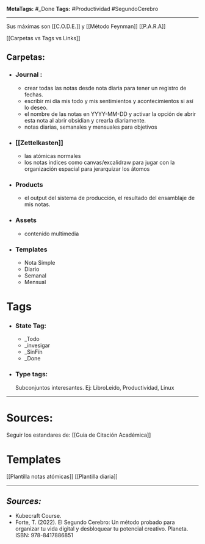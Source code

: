 **MetaTags:** #_Done
**Tags:** #Productividad #SegundoCerebro 
- - -
Sus máximas son [[C.O.D.E.]] y [[Método Feynman]] [[P.A.R.A]] 
 
[[Carpetas vs Tags vs Links]]
## Carpetas:

- ### Journal :
	- crear todas las notas desde nota diaria para tener un registro de fechas.
	- escribir mi día mis todo y mis sentimientos y acontecimientos si así lo deseo.
	- el nombre de las notas en YYYY-MM-DD y activar la opción de abrir esta nota al abrir obsidian y crearla diariamente.
	- notas diarias, semanales y mensuales para objetivos
- ### [[Zettelkasten]]
	- las atómicas normales
	- los notas indices como canvas/excalidraw para jugar con la organización espacial para jerarquizar los átomos
- ### Products
	- el output del sistema de producción, el resultado del ensamblaje de mis notas.
- ### Assets
	- contenido multimedia
- ### Templates 
	- Nota Simple
	- Diario
	- Semanal
	- Mensual
# Tags
- ### State Tag:
	- \_Todo
	- \_invesigar
	- \_SinFín
	- \_Done
- ### Type tags:
	Subconjuntos interesantes. 
	Ej: LibroLeido, Productividad, Linux
- - - 
# Sources:
Seguir los estandares de:   [[Guía de Citación Académica]]
# Templates
[[Plantilla notas atómicas]]
[[Plantilla diaria]]
- - - 
## ***Sources:***
- Kubecraft Course.
- Forte, T. (2022). El Segundo Cerebro: Un método probado para organizar tu vida digital y desbloquear tu potencial creativo. Planeta. ISBN: 978-8417886851